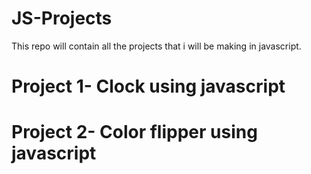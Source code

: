 # JS-Projects
This repo will contain all the projects that i will be making in javascript.

# Project 1- Clock using javascript

# Project 2- Color flipper using javascript
